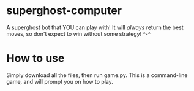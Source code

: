# superghost-computer
A superghost bot that YOU can play with! It will *always* return the best moves, so don't expect to win without some strategy! ^-^

# How to use
Simply download all the files, then run game.py. This is a command-line game, and will prompt you on how to play.

 
